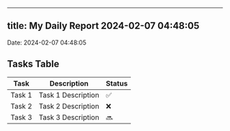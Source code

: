
---
title: My Daily Report 2024-02-07 04:48:05
---

Date: 2024-02-07 04:48:05

## Tasks Table

| Task | Description | Status |
|------|-------------|--------|
| Task 1 | Task 1 Description | ✅ |
| Task 2 | Task 2 Description | ❌ |
| Task 3 | Task 3 Description | 🔜 |
